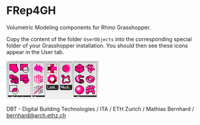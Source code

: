 # FRep4GH
Volumetric Modeling components for Rhino Grasshopper.

Copy the content of the folder `UserObjects` into the corresponding special folder of your Grasshopper installation. You should then see these icons appear in the User tab.

![icons](pix/icons.png)

DBT - Digital Building Technologies / ITA / ETH Zurich / Mathias Bernhard / [bernhard@arch.ethz.ch](mailto:bernhard@arch.ethz.ch)
